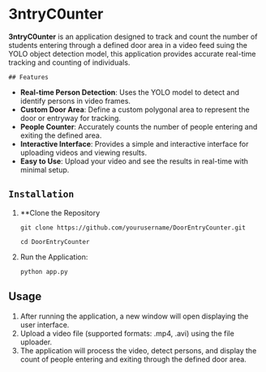 # 3ntryC0unter

**3ntryC0unter** is an application designed to track and count the number of students entering through a defined door area in a video feed suing the YOLO object detection model, this application provides accurate real-time tracking and counting of individuals.

``## Features``

- **Real-time Person Detection**: Uses the YOLO model to detect and identify persons in video frames.
- **Custom Door Area**: Define a custom polygonal area to represent the door or entryway for tracking.
- **People Counter**: Accurately counts the number of people entering and exiting the defined area.
- **Interactive Interface**: Provides a simple and interactive interface for uploading videos and viewing results.
- **Easy to Use**: Upload your video and see the results in real-time with minimal setup.

## ``Installation``

1. **Clone the Repository
   ```
   git clone https://github.com/yourusername/DoorEntryCounter.git
   ```
   ```
   cd DoorEntryCounter
   ```
2. Run the Application:
   ```
   python app.py
   ```

## Usage
1. After running the application, a new window will open displaying the user interface.
2. Upload a video file (supported formats: .mp4, .avi) using the file uploader.
3. The application will process the video, detect persons, and display the count of people entering and exiting through the defined door area.

